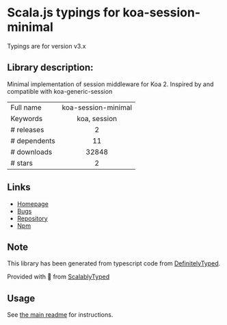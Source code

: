 
# Scala.js typings for koa-session-minimal

Typings are for version v3.x

## Library description:
Minimal implementation of session middleware for Koa 2. Inspired by and compatible with koa-generic-session

|                    |                 |
| ------------------ | :-------------: |
| Full name          | koa-session-minimal |
| Keywords           | koa, session |
| # releases         | 2 |
| # dependents       | 11 |
| # downloads        | 32848 |
| # stars            | 2 |

## Links
- [Homepage](https://github.com/longztian/koa-session-minimal#readme)
- [Bugs](https://github.com/longztian/koa-session-minimal/issues)
- [Repository](https://github.com/longztian/koa-session-minimal)
- [Npm](https://www.npmjs.com/package/koa-session-minimal)
    


## Note
This library has been generated from typescript code from [DefinitelyTyped](https://definitelytyped.org).

Provided with :purple_heart: from [ScalablyTyped](https://github.com/oyvindberg/ScalablyTyped)

## Usage
See [the main readme](../../readme.md) for instructions.


